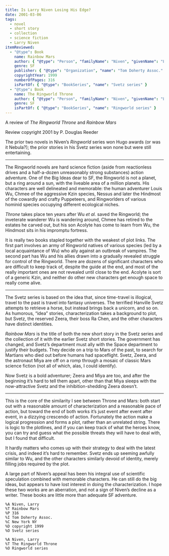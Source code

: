 ```yaml
---
title: Is Larry Niven Losing His Edge?
date: 2001-03-06
tags:
  - novel
  - short story
  - collection
  - science fiction
  - Larry Niven
itemReviewed:
  - "@type": Book
    name: Rainbow Mars
    author: { "@type": "Person", "familyName": "Niven", "givenName": "Larry" }
    genre: SF
    publisher: { "@type": "Organization", "name": "Tom Doherty Assoc." }
    copyrightYear: 1999
    numberOfPages: 316
    isPartOf: { "@type": "BookSeries", "name": "Svetz series" }
  - "@type": Book
    name: The Ringworld Throne
    author: { "@type": "Person", "familyName": "Niven", "givenName": "Larry" }
    genre: SF
    isPartOf: { "@type": "BookSeries", "name": "Ringworld series" }
---
```


A review of _The Ringworld Throne_ and _Rainbow Mars_

Review copyright 2001 by P. Douglas Reeder

The prior two novels in Niven’s _Ringworld_ series won Hugo awards (or was it Nebula?); the prior stories in his Svetz series won none but were still entertaining.

---

The Ringworld novels are hard science fiction (aside from reactionless drives and a half-a-dozen unreasonably strong substances) action adventure. One of the Big Ideas dear to SF, the Ringworld is not a planet, but a ring around a sun, with the liveable area of a million planets. His characters are well delineated and memorable: the human adventurer Louis Wu, Chmee of the aggressive Kzin species, Nessus and later the Hindmost of the cowardly and crafty Puppeteers, and Ringworlders of various hominid species occupying different ecological niches.

_Throne_ takes place ten years after Wu _et al._ saved the Ringworld; the inveterate wanderer Wu is wandering around, Chmee has retired to the estates he carved out, but his son Acolyte has come to learn from Wu, the Hindmost sits in his impromptu fortress.

It is really two books stapled together with the weakest of plot links. The first part involves an army of Ringworld natives of various species (led by a local acquaintance of Wu) who ally against an outbreak of vampires. The second part has Wu and his allies drawn into a gradually revealed struggle for control of the Ringworld. There are dozens of significant characters who are difficult to keep track of, despite the guide at the end, and most of the really important ones are not revealed until close to the end. Acolyte is sort of a generic Kzin, and neither do other new characters get enough space to really come alive.

---

The Svetz series is based on the idea that, since time-travel is illogical, travel to the past is travel into fantasy universes. The terrified Hanville Svetz attempts to retrieve a horse, but instead brings back a unicorn, and so on. As humorous, “idea” stories, characterization takes a background to plot, but Svetz, the reserved Zeera, their boss Ra Chen, and the other characters have distinct identities.

_Rainbow Mars_ is the title of both the new short story in the Svetz series and the collection of it with the earlier Svetz short stories. The government has changed, and Svetz’s department must ally with the Space department to justify their budgets. They decide on a trip to Mars of the past, to search for Martians who died out before humans had spaceflight. Svetz, Zeera, and the astronaut Miya are off on a romp through a mosaic of classic Mars science fiction (not all of which, alas, I could identify).

Now Svetz is a bold adventurer; Zeera and Miya are too, and after the beginning it’s hard to tell them apart, other than that Miya sleeps with the now-attractive Svetz and the inhibition-shedding Zeera doesn’t.

---

This is the core of the similarity I see between Throne and Mars: both start out with a reasonable amount of characterization and a reasonable pace of action, but toward the end of both works it’s just event after event after event, in a dizzying crescendo of action. Fortunately the action make a logical progression and forms a plot, rather than an unrelated string. There is logic to the plotlines, and if you can keep track of what the heroes know, you can try and guess what the possible threats they will have to deal with, but I found that difficult.

It hardly matters who comes up with their strategy to deal with the latest crisis, and indeed it’s hard to remember. Svetz ends up seeming awfully similar to Wu, and the other characters similarly devoid of identity, merely filling jobs required by the plot.

A large part of Niven’s appeal has been his integral use of scientific speculation combined with memorable characters. He can still do the big ideas, but appears to have lost interest in doing the characterization. I hope these two works are an aberration, and not a sign of Niven’s decline as a writer. These books are little more than adequate SF adventure.

```
%A Niven, Larry
%T Rainbow Mars
%P 316
%I Tom Doherty Assoc.
%C New York NY
%D copyright 1999
%O Svetz series
```

```
%A Niven, Larry
%T The Ringworld Throne
%O Ringworld series
```
